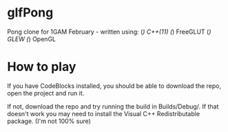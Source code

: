 glfPong
=======

Pong clone for 1GAM February - written using:
(*) C++(11)
(*) FreeGLUT
(*) GLEW
(*) OpenGL

How to play
===========

If you have CodeBlocks installed, you should be able to download the repo, open
the project and run it.

If not, download the repo and try running the build in Builds/Debug/. If that doesn't
work you may need to install the Visual C++ Redistributable package. (I'm not 100% sure)
